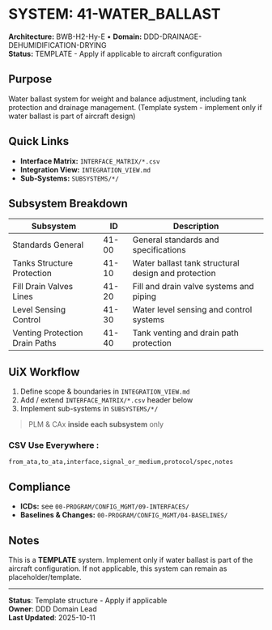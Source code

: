 # SYSTEM: 41-WATER_BALLAST

**Architecture:** BWB-H2-Hy-E • **Domain:** DDD-DRAINAGE-DEHUMIDIFICATION-DRYING  
**Status:** TEMPLATE - Apply if applicable to aircraft configuration

## Purpose

Water ballast system for weight and balance adjustment, including tank protection and drainage management. (Template system - implement only if water ballast is part of aircraft design)

## Quick Links

- **Interface Matrix:** `INTERFACE_MATRIX/*.csv`
- **Integration View:** `INTEGRATION_VIEW.md`
- **Sub-Systems:** `SUBSYSTEMS/*/`

## Subsystem Breakdown

| Subsystem | ID | Description |
|-----------|----|----|
| Standards General | 41-00 | General standards and specifications |
| Tanks Structure Protection | 41-10 | Water ballast tank structural design and protection |
| Fill Drain Valves Lines | 41-20 | Fill and drain valve systems and piping |
| Level Sensing Control | 41-30 | Water level sensing and control systems |
| Venting Protection Drain Paths | 41-40 | Tank venting and drain path protection |

## UiX Workflow

1. Define scope & boundaries in `INTEGRATION_VIEW.md`
2. Add / extend `INTERFACE_MATRIX/*.csv` header below
3. Implement sub-systems in `SUBSYSTEMS/*/`

> PLM & CAx **inside each subsystem** only

### CSV Use Everywhere :

```csv
from_ata,to_ata,interface,signal_or_medium,protocol/spec,notes
```

## Compliance

- **ICDs:** see `00-PROGRAM/CONFIG_MGMT/09-INTERFACES/`
- **Baselines & Changes:** `00-PROGRAM/CONFIG_MGMT/04-BASELINES/`

## Notes

This is a **TEMPLATE** system. Implement only if water ballast is part of the aircraft configuration. If not applicable, this system can remain as placeholder/template.

---

**Status**: Template structure - Apply if applicable  
**Owner**: DDD Domain Lead  
**Last Updated**: 2025-10-11
